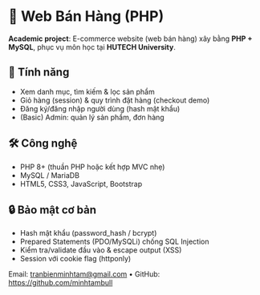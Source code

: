 # 🛒 Web Bán Hàng (PHP)

**Academic project**: E-commerce website (web bán hàng) xây bằng **PHP + MySQL**, phục vụ môn học tại **HUTECH University**.

## 📌 Tính năng
- Xem danh mục, tìm kiếm & lọc sản phẩm
- Giỏ hàng (session) & quy trình đặt hàng (checkout demo)
- Đăng ký/đăng nhập người dùng (hash mật khẩu)
- (Basic) Admin: quản lý sản phẩm, đơn hàng

## 🛠 Công nghệ
- PHP 8+ (thuần PHP hoặc kết hợp MVC nhẹ)
- MySQL / MariaDB
- HTML5, CSS3, JavaScript, Bootstrap

## 🔒 Bảo mật cơ bản
- Hash mật khẩu (password_hash / bcrypt)
- Prepared Statements (PDO/MySQLi) chống SQL Injection
- Kiểm tra/validate đầu vào & escape output (XSS)
- Session với cookie flag (httponly)

Email: tranbienminhtam@gmail.com
 • GitHub: https://github.com/minhtambull
